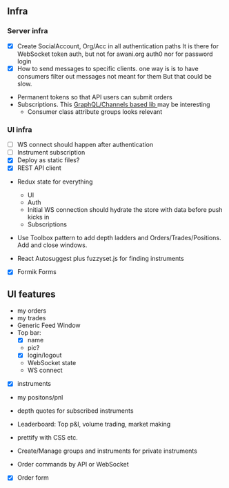 ## Infra

### Server infra
- [x] Create SocialAccount, Org/Acc in all authentication paths
  It is there for WebSocket token auth, but not for awani.org auth0 nor for password login
- [x] How to send messages to specific clients. one way is
  is to have consumers filter out messages not meant for them
  But that could be slow. 
- Permanent tokens so that API users can submit orders
- Subscriptions. This [GraphQL/Channels based lib ](https://github.com/eamigo86/graphene-django-subscriptions) may be interesting
  + Consumer class attribute groups looks relevant

### UI infra

- [ ] WS connect should happen after authentication
- [ ] Instrument subscription
- [x] Deploy as static files? 
- [x] REST API client

- Redux state for everything

  - UI
  - Auth
  - Initial WS connection should hydrate the store with data before      push kicks in
  - Subscriptions

- Use Toolbox pattern to add depth ladders and Orders/Trades/Positions. Add and close windows.
- React Autosuggest plus fuzzyset.js  for finding instruments
- [x] Formik Forms

## UI features
  - my orders
  - my trades
  - Generic Feed Window
  - Top bar:
    - [x] name
    - pic?
    - [x] login/logout
    - WebSocket state
    - WS connect
  - [x] instruments
  - my positons/pnl
  - depth quotes for subscribed instruments
  - Leaderboard: Top p&l, volume trading, market making
  - prettify with CSS etc.
  - Create/Manage groups and instruments for private instruments

- Order commands by API or WebSocket

- [x] Order form 


